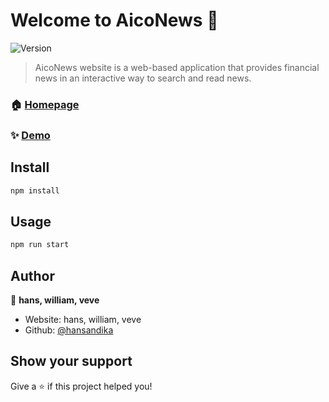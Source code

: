 # Welcome to AicoNews 👋

![Version](https://img.shields.io/badge/version-0.1.0-blue.svg?cacheSeconds=2592000)

> AicoNews website is a web-based application that provides financial news in an interactive way to search and read news.

### 🏠 [Homepage](https://aico-news.vercel.app)

### ✨ [Demo](https://aico-news.vercel.app)

## Install

```sh
npm install
```

## Usage

```sh
npm run start
```

## Author

👤 **hans, william, veve**

- Website: hans, william, veve
- Github: [@hansandika](https://github.com/hansandika)

## Show your support

Give a ⭐️ if this project helped you!

